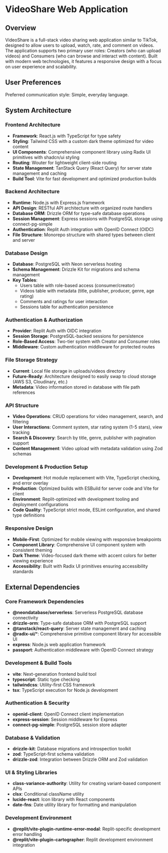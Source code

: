 # VideoShare Web Application

## Overview

VideoShare is a full-stack video sharing web application similar to TikTok, designed to allow users to upload, watch, rate, and comment on videos. The application supports two primary user roles: Creators (who can upload videos) and Consumers (who can browse and interact with content). Built with modern web technologies, it features a responsive design with a focus on user experience and scalability.

## User Preferences

Preferred communication style: Simple, everyday language.

## System Architecture

### Frontend Architecture
- **Framework**: React.js with TypeScript for type safety
- **Styling**: Tailwind CSS with a custom dark theme optimized for video content
- **UI Components**: Comprehensive component library using Radix UI primitives with shadcn/ui styling
- **Routing**: Wouter for lightweight client-side routing
- **State Management**: TanStack Query (React Query) for server state management and caching
- **Build Tool**: Vite for fast development and optimized production builds

### Backend Architecture
- **Runtime**: Node.js with Express.js framework
- **API Design**: RESTful API architecture with organized route handlers
- **Database ORM**: Drizzle ORM for type-safe database operations
- **Session Management**: Express sessions with PostgreSQL storage using connect-pg-simple
- **Authentication**: Replit Auth integration with OpenID Connect (OIDC)
- **File Structure**: Monorepo structure with shared types between client and server

### Database Design
- **Database**: PostgreSQL with Neon serverless hosting
- **Schema Management**: Drizzle Kit for migrations and schema management
- **Key Tables**:
  - Users table with role-based access (consumer/creator)
  - Videos table with metadata (title, publisher, producer, genre, age rating)
  - Comments and ratings for user interaction
  - Sessions table for authentication persistence

### Authentication & Authorization
- **Provider**: Replit Auth with OIDC integration
- **Session Storage**: PostgreSQL-backed sessions for persistence
- **Role-Based Access**: Two-tier system with Creator and Consumer roles
- **Middleware**: Custom authentication middleware for protected routes

### File Storage Strategy
- **Current**: Local file storage in uploads/videos directory
- **Future-Ready**: Architecture designed to easily swap to cloud storage (AWS S3, Cloudinary, etc.)
- **Metadata**: Video information stored in database with file path references

### API Structure
- **Video Operations**: CRUD operations for video management, search, and filtering
- **User Interactions**: Comment system, star rating system (1-5 stars), view tracking
- **Search & Discovery**: Search by title, genre, publisher with pagination support
- **Content Management**: Video upload with metadata validation using Zod schemas

### Development & Production Setup
- **Development**: Hot module replacement with Vite, TypeScript checking, and error overlay
- **Production**: Optimized builds with ESBuild for server code and Vite for client
- **Environment**: Replit-optimized with development tooling and deployment configurations
- **Code Quality**: TypeScript strict mode, ESLint configuration, and shared type definitions

### Responsive Design
- **Mobile-First**: Optimized for mobile viewing with responsive breakpoints
- **Component Library**: Comprehensive UI component system with consistent theming
- **Dark Theme**: Video-focused dark theme with accent colors for better viewing experience
- **Accessibility**: Built with Radix UI primitives ensuring accessibility standards

## External Dependencies

### Core Framework Dependencies
- **@neondatabase/serverless**: Serverless PostgreSQL database connectivity
- **drizzle-orm**: Type-safe database ORM with PostgreSQL support
- **@tanstack/react-query**: Server state management and caching
- **@radix-ui/***: Comprehensive primitive component library for accessible UI
- **express**: Node.js web application framework
- **passport**: Authentication middleware with OpenID Connect strategy

### Development & Build Tools
- **vite**: Next-generation frontend build tool
- **typescript**: Static type checking
- **tailwindcss**: Utility-first CSS framework
- **tsx**: TypeScript execution for Node.js development

### Authentication & Security
- **openid-client**: OpenID Connect client implementation
- **express-session**: Session middleware for Express
- **connect-pg-simple**: PostgreSQL session store adapter

### Database & Validation
- **drizzle-kit**: Database migrations and introspection toolkit
- **zod**: TypeScript-first schema validation
- **drizzle-zod**: Integration between Drizzle ORM and Zod validation

### UI & Styling Libraries
- **class-variance-authority**: Utility for creating variant-based component APIs
- **clsx**: Conditional className utility
- **lucide-react**: Icon library with React components
- **date-fns**: Date utility library for formatting and manipulation

### Development Environment
- **@replit/vite-plugin-runtime-error-modal**: Replit-specific development error handling
- **@replit/vite-plugin-cartographer**: Replit development environment integration